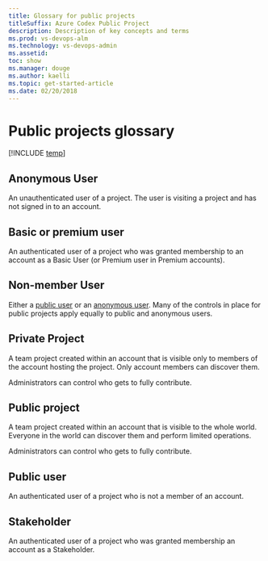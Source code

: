 ```yaml
---
title: Glossary for public projects
titleSuffix: Azure Codex Public Project
description: Description of key concepts and terms 
ms.prod: vs-devops-alm
ms.technology: vs-devops-admin
ms.assetid: 
toc: show
ms.manager: douge
ms.author: kaelli
ms.topic: get-started-article
ms.date: 02/20/2018
---
```



# Public projects glossary

[!INCLUDE [temp](_shared/version-public-projects.md)] 

## Anonymous User	

An unauthenticated user of a project. The user is visiting a project and has not signed in to an account. 

## Basic or premium user	

An authenticated user of a project who was granted membership to an account as a Basic User (or Premium user in Premium accounts).

## Non-member User

Either a [public user](#public-user) or an [anonymous user](#anonymous-user).
Many of the controls in place for public projects apply equally to public and anonymous users.

<!---
##Org User	

An authenticated user of a project who is a member of an Azure CodeX account (AAD tenant) but not a member of the   account.

Signed in. Member or guest of the AAD tenant. 

-->



<!---
Org Project	Projects that are visible to everyone in the Organization (AAD tenant).
	Everyone in the Organization can discover them and perform limited operations.
	Admins control who gets to fully contribute.
-->

## Private Project	
A team project created within an account that is visible only to members of the account hosting the project. Only account members can discover them.

Administrators can control who gets to fully contribute.

## Public project	

A team project created within an account that is visible to the whole world. Everyone in the world can discover them and perform limited operations.

Administrators can control who gets to fully contribute.

## Public user	
An authenticated user of a project who is not a member of an account. 
<!---Signed in. Neither member nor guest of the AAD tenant. Not a member of the account.-->


## Stakeholder	

An authenticated user of a project who was granted membership an account as a Stakeholder.


